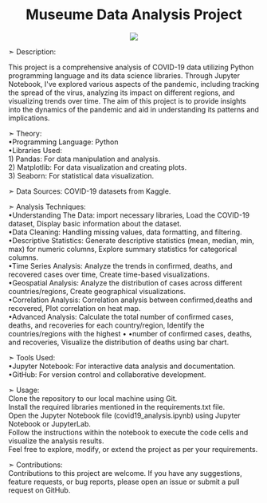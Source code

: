 <h1 align="center">Museume Data Analysis Project</h1>
<p align="center">
<img src="[https://techcrunch.com/wp-content/uploads/2020/03/AFRICA-COVID-19-IV.png](https://in.images.search.yahoo.com/images/view;_ylt=AwrKBVN4aiZmqUUlxe.9HAx.;_ylu=c2VjA3NyBHNsawNpbWcEb2lkAzUyZmJhNjA0ZjU1OTk2NzA4MWFkZDBlNTA2MjBmOTEzBGdwb3MDMTExBGl0A2Jpbmc-?back=https%3A%2F%2Fin.images.search.yahoo.com%2Fsearch%2Fimages%3Fp%3Dmuseum%2Bimage%2Bfor%2Bgithub%26type%3DE210IN885G0%26fr%3Dmcafee%26fr2%3Dpiv-web%26nost%3D1%26tab%3Dorganic%26ri%3D111&w=1600&h=500&imgurl=khanhpham1989.github.io%2FeProject-group7%2FIMG%2Fpic%2F1.png&rurl=https%3A%2F%2Fkhanhpham1989.github.io%2FeProject-group7%2FMuseum.html&size=2029.8KB&p=museum+image+for+github&oid=52fba604f559967081add0e50620f913&fr2=piv-web&fr=mcafee&tt=Museum&b=61&ni=21&no=111&ts=&tab=organic&sigr=EalgFkqmJtNP&sigb=CZq6Ycuswzfc&sigi=kr0SjfQmED99&sigt=CKCM6PtK5_Ss&.crumb=uU1MBgWTx0s&fr=mcafee&fr2=piv-web&type=E210IN885G0)">


➣ Description:<p>This project is a comprehensive analysis of COVID-19 data utilizing Python programming language and its data science libraries. Through Jupyter Notebook, I've explored various aspects of the pandemic, including tracking the spread of the virus, analyzing its impact on different regions, and visualizing trends over time. The aim of this project is to provide insights into the dynamics of the pandemic and aid in understanding its patterns and implications.</p>


➣ Theory: <br> 
•Programming Language: Python <br> 
•Libraries Used: <br> 
           1) Pandas: For data manipulation and analysis. <br> 
           2) Matplotlib: For data visualization and creating plots. <br> 
           3) Seaborn: For statistical data visualization. 


➣ Data Sources: COVID-19 datasets from Kaggle.


➣ Analysis Techniques: <br> 
•Understanding The Data: import necessary libraries, Load the COVID-19 dataset, Display basic information about the dataset. <br> 
•Data Cleaning: Handling missing values, data formatting, and filtering. <br> 
•Descriptive Statistics: Generate descriptive statistics (mean, median, min, max) for numeric columns, Explore summary statistics for categorical columns. <br> 
•Time Series Analysis: Analyze the trends in confirmed, deaths, and recovered cases over time, Create time-based visualizations. <br> 
•Geospatial Analysis: Analyze the distribution of cases across different countries/regions, Create geographical visualizations. <br> 
•Correlation Analysis: Correlation analysis between confirmed,deaths and recovered, Plot correlation on heat map. <br> 
•Advanced Analysis: Calculate the total number of confirmed cases, deaths, and recoveries for each country/region, Identify the countries/regions with the highest •
•number of confirmed cases, deaths, and recoveries, Visualize the distribution of deaths using bar chart. <br> 

 
➣ Tools Used: <br> 
•Jupyter Notebook: For interactive data analysis and documentation. <br> 
•GitHub: For version control and collaborative development. 


➣ Usage: <br> 
Clone the repository to our local machine using Git. <br> 
Install the required libraries mentioned in the requirements.txt file. <br> 
Open the Jupyter Notebook file (covid19_analysis.ipynb) using Jupyter Notebook or JupyterLab. <br> 
Follow the instructions within the notebook to execute the code cells and visualize the analysis results. <br> 
Feel free to explore, modify, or extend the project as per your requirements. <br> 


➣ Contributions: <br> 
Contributions to this project are welcome. If you have any suggestions, feature requests, or bug reports, please open an issue or submit a pull request on GitHub. <br> 

